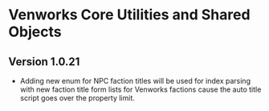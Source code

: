 # Venworks Core Utilities and Shared Objects

## Version 1.0.21
* Adding new enum for NPC faction titles will be used for index parsing with new faction title form lists for Venworks factions cause the auto title script goes over the property limit. 
